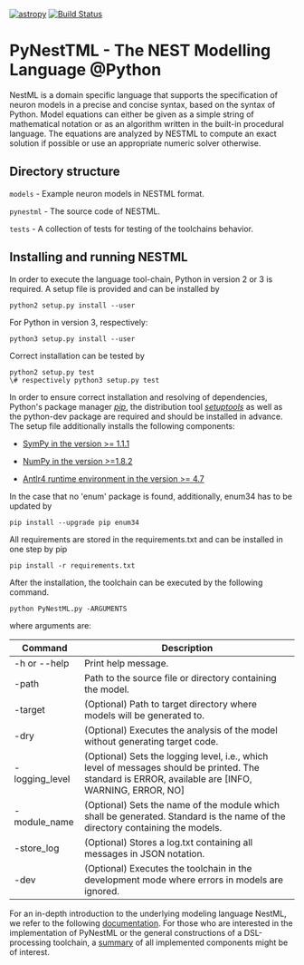 [![astropy](http://img.shields.io/badge/powered%20by-AstroPy-orange.svg?style=flat)](http://www.astropy.org/) [![Build Status](https://travis-ci.org/kperun/nestml.svg?branch=PyNestML)](https://travis-ci.org/kperun/nestml)

# PyNestTML - The NEST Modelling Language @Python

NestML is a domain specific language that supports the specification of neuron models
in a precise and concise syntax, based on the syntax of Python. Model equations
can either be given as a simple string of mathematical notation or as an algorithm written
in the built-in procedural language. The equations are analyzed by NESTML to compute
an exact solution if possible or use an appropriate numeric solver otherwise.

## Directory structure

`models` - Example neuron models in NESTML format.

`pynestml` - The source code of NESTML.

`tests` - A collection of tests for testing of the toolchains behavior.

## Installing and running NESTML

In order to execute the language tool-chain, Python in version 2 or 3 is required. A setup file is provided and can be installed by 

```
python2 setup.py install --user
```

For Python in version 3, respectively:

```
python3 setup.py install --user
```

Correct installation can be tested by 

```
python2 setup.py test
\# respectively python3 setup.py test 
```

In order to ensure correct installation and resolving of dependencies, Python's package manager [_pip_](https://pip.pypa.io/en/stable/installing/), the distribution tool [_setuptools_](https://packaging.python.org/tutorials/installing-packages/) as well as the python-dev package are required and should be installed in advance. The setup file additionally installs the following components:

* [SymPy in the version >= 1.1.1](http://www.sympy.org/en/index.html)

* [NumPy in the version >=1.8.2](http://www.numpy.org/)

* [Antlr4 runtime environment in the version >= 4.7](https://github.com/antlr/antlr4/blob/master/doc/python-target.md)

In the case that no 'enum' package is found, additionally, enum34 has to be updated by

```
pip install --upgrade pip enum34
```

All requirements are stored in the requirements.txt and can be installed in one step by pip

```
pip install -r requirements.txt
```

After the installation, the toolchain can be executed by the following command.

```
python PyNestML.py -ARGUMENTS
```

where arguments are:

| Command       | Description |
|---            |---          |
| -h or --help  | Print help message.|
| -path         | Path to the source file or directory containing the model.|
| -target       | (Optional) Path to target directory where models will be generated to. | 
| -dry          | (Optional) Executes the analysis of the model without generating target code. |
| -logging_level| (Optional) Sets the logging level, i.e., which level of messages should be printed. The standard is ERROR, available are [INFO, WARNING, ERROR, NO] |
| -module_name  | (Optional) Sets the name of the module which shall be generated. Standard is the name of the directory containing the models. |
| -store_log    | (Optional) Stores a log.txt containing all messages in JSON notation. |
| -dev          | (Optional) Executes the toolchain in the development mode where errors in models are ignored.|

For an in-depth introduction to the underlying modeling language NestML, we refer to the following [documentation](doc/lan/doc.md). For those who are interested in the implementation of PyNestML or the general constructions of a DSL-processing toolchain, a [summary](doc/impl/doc.md) of all implemented components might be of interest. 
